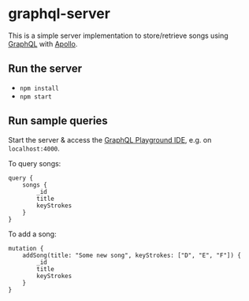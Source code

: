 # graphql-server

This is a simple server implementation to store/retrieve songs using [GraphQL](https://graphql.org/) with [Apollo](https://www.apollographql.com/).

## Run the server
- `npm install`
- `npm start`

## Run sample queries
Start the server & access the [GraphQL Playground IDE](https://github.com/prismagraphql/graphql-playground), e.g. on `localhost:4000`.

To query songs:
```
query {
    songs {
        _id
        title
        keyStrokes
    }
}
```
To add a song:
```
mutation {
    addSong(title: "Some new song", keyStrokes: ["D", "E", "F"]) {
        _id
        title
        keyStrokes
    }
}
```
